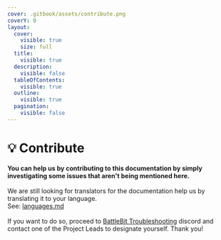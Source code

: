 ```yaml
---
cover: .gitbook/assets/contribute.png
coverY: 0
layout:
  cover:
    visible: true
    size: full
  title:
    visible: true
  description:
    visible: false
  tableOfContents:
    visible: true
  outline:
    visible: true
  pagination:
    visible: false
---
```


# 💡 Contribute

**You can help us by contributing to this documentation by simply investigating some issues that aren't being mentioned here.** \
\
We are still looking for translators for the documentation help us by translating it to your language.\
See: [languages.md](languages.md "mention")\
\
If you want to do so, proceed to [BattleBit Troubleshooting](https://discord.gg/xVr6rdfpuk) discord and contact one of the Project Leads to designate yourself. Thank you!
